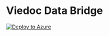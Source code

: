 # Viedoc Data Bridge

[![Deploy to Azure](https://aka.ms/deploytoazurebutton)](https://portal.azure.com/#create/Microsoft.Template/uri/https%3A%2F%2Fraw.githubusercontent.com%2Fviedoc%2Fctms-bridge%2Fmain%2Fazuredeploy.json/createUIDefinitionUri/https%3A%2F%2Fraw.githubusercontent.com%2Fviedoc%2Fctms-bridge%2Fmain%2FcreateUiDefinition.json)